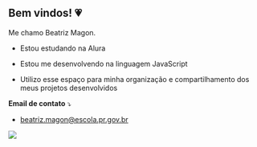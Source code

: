 ## Bem vindos! 💗

Me chamo Beatriz Magon.
  
- Estou estudando na Alura
  
- Estou me desenvolvendo na linguagem JavaScript
  
- Utilizo esse espaço para minha organização e compartilhamento dos meus projetos desenvolvidos

**Email de contato** ⤵️
 - beatriz.magon@escola.pr.gov.br

  
  ![](https://media.tenor.com/QwGAReYGONYAAAAj/petting-cat.gif)
